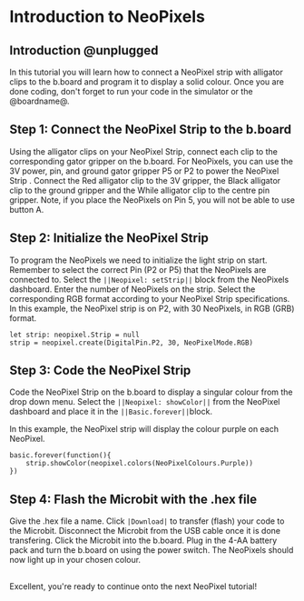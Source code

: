 # Introduction to NeoPixels

## Introduction @unplugged

In this tutorial you will learn how to connect a NeoPixel strip with alligator clips to the b.board and program it to display a solid colour. Once you are done coding, don't forget to run your code in the simulator or the @boardname@.

## Step 1: Connect the NeoPixel Strip to the b.board

Using the alligator clips on your NeoPixel Strip, connect each clip to the corresponding gator gripper on the b.board. For NeoPixels, you can use the 3V power, pin, and ground gator gripper P5 or P2 to power the NeoPixel Strip . Connect the Red alligator clip to the 3V gripper, the Black alligator clip to the ground gripper and the While alligator clip to the centre pin gripper. Note, if you place the NeoPixels on Pin 5, you will not be able to use button A.


## Step 2: Initialize the NeoPixel Strip

To program the NeoPixels we need to initialize the light strip on start. Remember to select the correct Pin (P2 or P5) that the NeoPixels are connected to. Select the ``||Neopixel: setStrip||`` block from the NeoPixels dashboard. Enter the number of NeoPixels on the strip. Select the corresponding RGB format according to your NeoPixel Strip specifications. In this example, the NeoPixel strip is on P2, with 30 NeoPixels, in RGB (GRB) format.  

```blocks
let strip: neopixel.Strip = null
strip = neopixel.create(DigitalPin.P2, 30, NeoPixelMode.RGB)
```

## Step 3: Code the NeoPixel Strip

Code the NeoPixel Strip on the b.board to display a singular colour from the drop down menu.
Select the ``||Neopixel: showColor||`` from the NeoPixel dashboard and place it in the ``||Basic.forever||``block.

In this example, the NeoPixel strip will display the colour purple on each NeoPixel.

```blocks
basic.forever(function(){
    strip.showColor(neopixel.colors(NeoPixelColours.Purple))
})
```

## Step 4: Flash the Microbit with the .hex file

Give the .hex file a name. Click ``|Download|`` to transfer (flash) your code to the Microbit. Disconnect the Microbit from the USB cable once it is done transfering. Click the Microbit into the b.board. Plug in the 4-AA battery pack and turn the b.board on using the power switch. The NeoPixels should now light up in your chosen colour.

##
Excellent, you're ready to continue onto the next NeoPixel tutorial!
